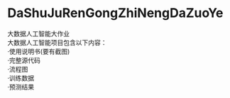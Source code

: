 # DaShuJuRenGongZhiNengDaZuoYe  
大数据人工智能大作业  
大数据人工智能项目包含以下内容：  
·使用说明书(要有截图)  
·完整源代码   
·流程图  
·训练数据  
·预测结果  
